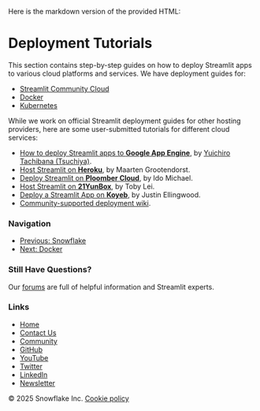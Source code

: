 Here is the markdown version of the provided HTML:

# Deployment Tutorials
This section contains step-by-step guides on how to deploy Streamlit apps to various cloud platforms and services. We have deployment guides for:

* [Streamlit Community Cloud](/deploy/streamlit-community-cloud/get-started)
* [Docker](/deploy/tutorials/docker)
* [Kubernetes](/deploy/tutorials/kubernetes)

While we work on official Streamlit deployment guides for other hosting providers, here are some user-submitted tutorials for different cloud services:

* [How to deploy Streamlit apps to **Google App Engine**](https://dev.to/whitphx/how-to-deploy-streamlit-apps-to-google-app-engine-407o), by [Yuichiro Tachibana (Tsuchiya)](https://discuss.streamlit.io/u/whitphx/summary).
* [Host Streamlit on **Heroku**](https://towardsdatascience.com/quickly-build-and-deploy-an-application-with-streamlit-988ca08c7e83), by Maarten Grootendorst.
* [Deploy Streamlit on **Ploomber Cloud**](https://docs.cloud.ploomber.io/en/latest/apps/streamlit.html), by Ido Michael.
* [Host Streamlit on **21YunBox**](https://www.21yunbox.com/docs/#/deploy-streamlit), by Toby Lei.
* [Deploy a Streamlit App on **Koyeb**](https://www.koyeb.com/docs/deploy/streamlit), by Justin Ellingwood.
* [Community-supported deployment wiki](https://discuss.streamlit.io/t/streamlit-deployment-guide-wiki/5099).

### Navigation
* [Previous: Snowflake](/deploy/snowflake)
* [Next: Docker](/deploy/tutorials/docker)

### Still Have Questions?
Our [forums](https://discuss.streamlit.io) are full of helpful information and Streamlit experts.

### Links
* [Home](/)
* [Contact Us](mailto:hello@streamlit.io?subject=Contact%20from%20documentation%20)
* [Community](https://discuss.streamlit.io)
* [GitHub](https://github.com/streamlit)
* [YouTube](https://www.youtube.com/channel/UC3LD42rjj-Owtxsa6PwGU5Q)
* [Twitter](https://twitter.com/streamlit)
* [LinkedIn](https://www.linkedin.com/company/streamlit)
* [Newsletter](https://info.snowflake.com/streamlit-newsletter-sign-up.html)

&copy; 2025 Snowflake Inc. [Cookie policy](#)